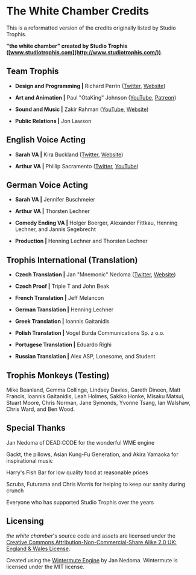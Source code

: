 # The White Chamber Credits
This is a reformatted version of the credits originally listed by Studio Trophis.

__"the white chamber" created by Studio Trophis ([www.studiotrophis.com](http://www.studiotrophis.com/))__.

## Team Trophis
* __Design and Programming |__ Richard Perrin ([Twitter](https://twitter.com/PerrinAshcroft), [Website](http://www.lockeddoorpuzzle.com/))

* __Art and Animation |__ Paul "OtaKing" Johnson ([YouTube](https://www.youtube.com/user/OtaKing77077), [Patreon](https://www.patreon.com/otaking77077))

* __Sound and Music |__ Zakir Rahman ([YouTube](https://www.youtube.com/channel/UCt2k6odraoEO7APDPLRwVfw), [Website](http://zakrahman.com/))

* __Public Relations |__ Jon Lawson

## English Voice Acting
* __Sarah VA |__ Kira Buckland ([Twitter](https://twitter.com/KiraBuckland), [Website](http://kirabuckland.com/))

* __Arthur VA |__ Phillip Sacramento ([Twitter](https://twitter.com/philinthebooth), [YouTube](https://www.youtube.com/user/Lioncourt110))

## German Voice Acting
* __Sarah VA |__ Jennifer Buschmeier

* __Arthur VA |__ Thorsten Lechner

* __Comedy Ending VA |__ Holger Boerger, Alexander Fittkau, Henning Lechner, and Jannis Segebrecht

* __Production |__ Henning Lechner and Thorsten Lechner

## Trophis International (Translation)
* __Czech Translation |__ Jan "Mnemonic" Nedoma ([Twitter](https://twitter.com/mnemonic76), [Website](http://dead-code.org/))

* __Czech Proof |__ Triple T and John Beak

* __French Translation |__ Jeff Melancon

* __German Translation |__ Henning Lechner

* __Greek Translation |__ Ioannis Gaitanidis

* __Polish Translation |__ Vogel Burda Communications Sp. z o.o.

* __Portugese Translation |__ Eduardo Righi

* __Russian Translation |__ Alex ASP, Lonesome, and Student

## Trophis Monkeys (Testing)
Mike Beanland, Gemma Collinge, Lindsey Davies, Gareth Dineen, Matt Francis, Ioannis Gaitanidis, Leah Holmes, Sakiko Honke, Misaku Matsui, Stuart Moore, Chris Norman, Jane Symonds, Yvonne Tsang, Ian Walshaw, Chris Ward, and Ben Wood.

## Special Thanks
Jan Nedoma of DEAD:CODE for the wonderful WME engine

Gackt, the pillows, Asian Kung-Fu Generation, and Akira Yamaoka for inspirational music

Harry's Fish Bar for low quality food at reasonable prices

Scrubs, Futurama and Chris Morris for helping to keep our sanity during crunch

Everyone who has supported Studio Trophis over the years

## Licensing
_the white chamber_'s source code and assets are licensed under the [Creative Commons Attribution-Non-Commercial-Share Alike 2.0 UK: England & Wales License](http://creativecommons.org/licenses/by-nc-sa/2.0/uk/).

Created using the [Wintermute Engine](http://dead-code.org/) by Jan Nedoma. Wintermute is licensed under the MIT license.
